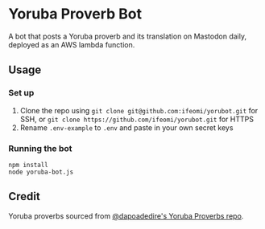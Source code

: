 # Yoruba Proverb Bot
A bot that posts a Yoruba proverb and its translation on Mastodon daily, deployed as an AWS lambda function.

## Usage
### Set up
1. Clone the repo using `git clone git@github.com:ifeomi/yorubot.git` for SSH, or `git clone https://github.com/ifeomi/yorubot.git` for HTTPS
2. Rename `.env-example` to `.env` and paste in your own secret keys

### Running the bot
```
npm install
node yoruba-bot.js
```

## Credit
Yoruba proverbs sourced from [@dapoadedire's Yoruba Proverbs repo](https://github.com/dapoadedire/yoruba-proverbs).